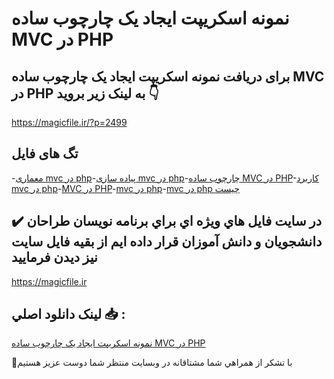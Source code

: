 # نمونه اسکریپت ایجاد یک چارچوب ساده MVC در PHP

## برای دریافت نمونه اسکریپت ایجاد یک چارچوب ساده MVC در PHP به لینک زیر بروید 👇

https://magicfile.ir/?p=2499

## تگ های فایل

-[معماری mvc در php](https://magicfile.ir/product/%d8%a7%d8%b3%da%a9%d8%b1%db%8c%d9%be%d8%aa-%d8%a7%db%8c%d8%ac%d8%a7%d8%af-%db%8c%da%a9-%da%86%d8%a7%d8%b1%da%86%d9%88%d8%a8-%d8%b3%d8%a7%d8%af%d9%87-mvc-%d8%af%d8%b1-php/)-[پیاده سازی mvc در php](https://magicfile.ir/product/%d8%a7%d8%b3%da%a9%d8%b1%db%8c%d9%be%d8%aa-%d8%a7%db%8c%d8%ac%d8%a7%d8%af-%db%8c%da%a9-%da%86%d8%a7%d8%b1%da%86%d9%88%d8%a8-%d8%b3%d8%a7%d8%af%d9%87-mvc-%d8%af%d8%b1-php/)-[چارچوب ساده MVC در PHP](https://magicfile.ir/product/%d8%a7%d8%b3%da%a9%d8%b1%db%8c%d9%be%d8%aa-%d8%a7%db%8c%d8%ac%d8%a7%d8%af-%db%8c%da%a9-%da%86%d8%a7%d8%b1%da%86%d9%88%d8%a8-%d8%b3%d8%a7%d8%af%d9%87-mvc-%d8%af%d8%b1-php/)-[کاربرد mvc در php](https://magicfile.ir/product/%d8%a7%d8%b3%da%a9%d8%b1%db%8c%d9%be%d8%aa-%d8%a7%db%8c%d8%ac%d8%a7%d8%af-%db%8c%da%a9-%da%86%d8%a7%d8%b1%da%86%d9%88%d8%a8-%d8%b3%d8%a7%d8%af%d9%87-mvc-%d8%af%d8%b1-php/)-[MVC در PHP](https://magicfile.ir/product/%d8%a7%d8%b3%da%a9%d8%b1%db%8c%d9%be%d8%aa-%d8%a7%db%8c%d8%ac%d8%a7%d8%af-%db%8c%da%a9-%da%86%d8%a7%d8%b1%da%86%d9%88%d8%a8-%d8%b3%d8%a7%d8%af%d9%87-mvc-%d8%af%d8%b1-php/)-[mvc در php](https://magicfile.ir/product/%d8%a7%d8%b3%da%a9%d8%b1%db%8c%d9%be%d8%aa-%d8%a7%db%8c%d8%ac%d8%a7%d8%af-%db%8c%da%a9-%da%86%d8%a7%d8%b1%da%86%d9%88%d8%a8-%d8%b3%d8%a7%d8%af%d9%87-mvc-%d8%af%d8%b1-php/)-[mvc در php چیست](https://magicfile.ir/product/%d8%a7%d8%b3%da%a9%d8%b1%db%8c%d9%be%d8%aa-%d8%a7%db%8c%d8%ac%d8%a7%d8%af-%db%8c%da%a9-%da%86%d8%a7%d8%b1%da%86%d9%88%d8%a8-%d8%b3%d8%a7%d8%af%d9%87-mvc-%d8%af%d8%b1-php/)

## ✔️ در سايت فايل هاي ويژه اي براي برنامه نويسان طراحان دانشجويان و دانش آموزان قرار داده ايم از بقيه فايل سايت نيز ديدن فرماييد

https://magicfile.ir


## لينک دانلود اصلي 📥 :

[نمونه اسکریپت ایجاد یک چارچوب ساده MVC در PHP](https://magicfile.ir/product/%d8%a7%d8%b3%da%a9%d8%b1%db%8c%d9%be%d8%aa-%d8%a7%db%8c%d8%ac%d8%a7%d8%af-%db%8c%da%a9-%da%86%d8%a7%d8%b1%da%86%d9%88%d8%a8-%d8%b3%d8%a7%d8%af%d9%87-mvc-%d8%af%d8%b1-php/) 


🙏با تشکر از همراهي شما مشتاقانه در وبسایت منتظر شما دوست عزیز هستیم


